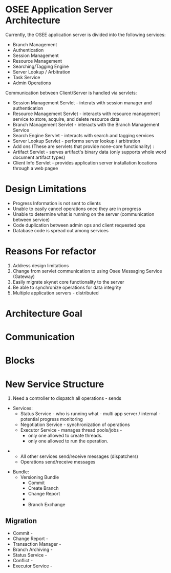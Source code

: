 # OSEE Application Server Architecture

Currently, the OSEE application server is divided into the following
services:

  - Branch Management
  - Authentication
  - Session Management
  - Resource Management
  - Searching/Tagging Engine
  - Server Lookup / Arbitration
  - Task Service
  - Admin Operations

Communication between Client/Server is handled via servlets:

  - Session Management Servlet - interats with session manager and
    authentication
  - Resource Management Servlet - interacts with resource management
    service to store, acquire, and delete resource data
  - Branch Management Servlet - interacts with the Branch Management
    Service
  - Search Engine Servlet - interacts with search and tagging services
  - Server Lookup Servlet - performs server lookup / arbitration
  - Add ons (These are servlets that provide none-core functionality) :
  - Artifact Servlet - serves artifact's binary data (only supports
    whole word document artifact types)
  - Client Info Servlet - provides application server installation
    locations through a web pagee

# Design Limitations

  - Progress Information is not sent to clients
  - Unable to easily cancel operations once they are in progress
  - Unable to determine what is running on the server (communication
    between service)
  - Code duplication between admin ops and client requested ops
  - Database code is spread out among services

# Reasons For refactor

1.  Address design limitations
2.  Change from servlet communication to using Osee Messaging Service
    (Gateway)
3.  Easily migrate skynet core functionality to the server
4.  Be able to synchronize operations for data integrity
5.  Multiple application servers - distributed

# Architecture Goal

# Communication

# Blocks

# New Service Structure

1.  Need a controller to dispatch all operations - sends

<!-- end list -->

  - Services:
      - Status Service - who is running what - multi app server /
        internal - potential progress monitoring
      - Negotiation Service - synchronization of operations
      - Executor Service - manages thread pools/jobs -
          - only one allowed to create threads.
          - only one allowed to run the operation.

<!-- end list -->

  -   - All other services send/receive messages (dispatchers)
      - Operations send/receive messages

<!-- end list -->

  - Bundle:
      - Versioning Bundle
          - Commit
          - Create Branch
          - Change Report
          -
          - Branch Exchange

## Migration

  - Commit -
  - Change Report -
  - Transaction Manager -
  - Branch Archiving -
  - Status Service -
  - Conflict -
  - Executor Service -

